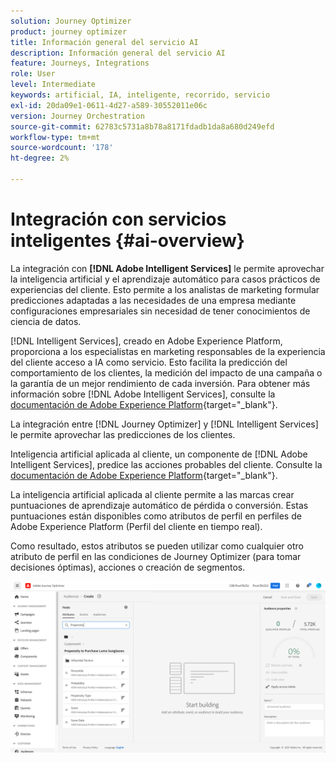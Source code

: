 ```yaml
---
solution: Journey Optimizer
product: journey optimizer
title: Información general del servicio AI
description: Información general del servicio AI
feature: Journeys, Integrations
role: User
level: Intermediate
keywords: artificial, IA, inteligente, recorrido, servicio
exl-id: 20da09e1-0611-4d27-a589-30552011e06c
version: Journey Orchestration
source-git-commit: 62783c5731a8b78a8171fdadb1da8a680d249efd
workflow-type: tm+mt
source-wordcount: '178'
ht-degree: 2%

---
```


# Integración con servicios inteligentes {#ai-overview}

La integración con **[!DNL Adobe Intelligent Services]** le permite aprovechar la inteligencia artificial y el aprendizaje automático para casos prácticos de experiencias del cliente. Esto permite a los analistas de marketing formular predicciones adaptadas a las necesidades de una empresa mediante configuraciones empresariales sin necesidad de tener conocimientos de ciencia de datos.

[!DNL Intelligent Services], creado en Adobe Experience Platform, proporciona a los especialistas en marketing responsables de la experiencia del cliente acceso a IA como servicio. Esto facilita la predicción del comportamiento de los clientes, la medición del impacto de una campaña o la garantía de un mejor rendimiento de cada inversión. Para obtener más información sobre [!DNL Adobe Intelligent Services], consulte la [documentación de Adobe Experience Platform](https://experienceleague.adobe.com/docs/experience-platform/intelligent-services/home.html){target="_blank"}.

La integración entre [!DNL Journey Optimizer] y [!DNL Intelligent Services] le permite aprovechar las predicciones de los clientes.

Inteligencia artificial aplicada al cliente, un componente de [!DNL Adobe Intelligent Services], predice las acciones probables del cliente. Consulte la [documentación de Adobe Experience Platform](https://experienceleague.adobe.com/docs/experience-platform/intelligent-services/customer-ai/overview.html){target="_blank"}.

La inteligencia artificial aplicada al cliente permite a las marcas crear puntuaciones de aprendizaje automático de pérdida o conversión. Estas puntuaciones están disponibles como atributos de perfil en perfiles de Adobe Experience Platform (Perfil del cliente en tiempo real).

Como resultado, estos atributos se pueden utilizar como cualquier otro atributo de perfil en las condiciones de Journey Optimizer (para tomar decisiones óptimas), acciones o creación de segmentos.

![](assets/customer-ai.png)
